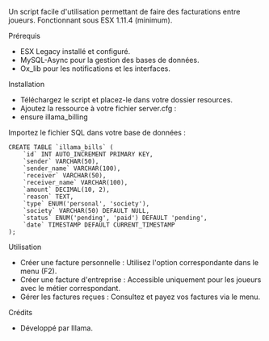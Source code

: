 Un script facile d'utilisation permettant de faire des facturations entre joueurs. Fonctionnant sous ESX 1.11.4 (minimum). 

Prérequis
- ESX Legacy installé et configuré.
- MySQL-Async pour la gestion des bases de données.
- Ox_lib pour les notifications et les interfaces.

Installation
- Téléchargez le script et placez-le dans votre dossier resources.
- Ajoutez la ressource à votre fichier server.cfg :
- ensure illama_billing

Importez le fichier SQL dans votre base de données :

    CREATE TABLE `illama_bills` (
        `id` INT AUTO_INCREMENT PRIMARY KEY,
        `sender` VARCHAR(50),
        `sender_name` VARCHAR(100),
        `receiver` VARCHAR(50),
        `receiver_name` VARCHAR(100),
        `amount` DECIMAL(10, 2),
        `reason` TEXT,
        `type` ENUM('personal', 'society'),
        `society` VARCHAR(50) DEFAULT NULL,
        `status` ENUM('pending', 'paid') DEFAULT 'pending',
        `date` TIMESTAMP DEFAULT CURRENT_TIMESTAMP
    );

Utilisation
- Créer une facture personnelle : Utilisez l'option correspondante dans le menu (F2).
- Créer une facture d'entreprise : Accessible uniquement pour les joueurs avec le métier correspondant.
- Gérer les factures reçues : Consultez et payez vos factures via le menu.

Crédits
- Développé par Illama.

